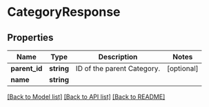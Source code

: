 # CategoryResponse

## Properties
Name | Type | Description | Notes
------------ | ------------- | ------------- | -------------
**parent_id** | **string** | ID of the parent Category. | [optional] 
**name** | **string** |  | 

[[Back to Model list]](../README.md#documentation-for-models) [[Back to API list]](../README.md#documentation-for-api-endpoints) [[Back to README]](../README.md)


